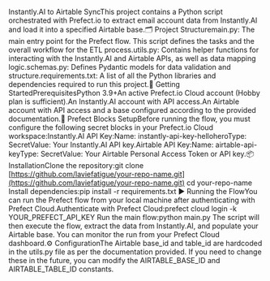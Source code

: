 Instantly.AI to Airtable SyncThis project contains a Python script orchestrated with Prefect.io to extract email account data from Instantly.AI and load it into a specified Airtable base.🗂️ Project Structuremain.py: The main entry point for the Prefect flow. This script defines the tasks and the overall workflow for the ETL process.utils.py: Contains helper functions for interacting with the Instantly.AI and Airtable APIs, as well as data mapping logic.schemas.py: Defines Pydantic models for data validation and structure.requirements.txt: A list of all the Python libraries and dependencies required to run this project.🚀 Getting StartedPrerequisitesPython 3.9+An active Prefect.io Cloud account (Hobby plan is sufficient).An Instantly.AI account with API access.An Airtable account with API access and a base configured according to the provided documentation.🔑 Prefect Blocks SetupBefore running the flow, you must configure the following secret blocks in your Prefect.io Cloud workspace:Instantly.AI API Key:Name: instantly-api-key-helloheroType: SecretValue: Your Instantly.AI API key.Airtable API Key:Name: airtable-api-keyType: SecretValue: Your Airtable Personal Access Token or API key.📦 InstallationClone the repository:git clone [https://github.com/laviefatigue/your-repo-name.git](https://github.com/laviefatigue/your-repo-name.git)
cd your-repo-name
Install dependencies:pip install -r requirements.txt
▶️ Running the FlowYou can run the Prefect flow from your local machine after authenticating with Prefect Cloud.Authenticate with Prefect Cloud:prefect cloud login -k YOUR_PREFECT_API_KEY
Run the main flow:python main.py
The script will then execute the flow, extract the data from Instantly.AI, and populate your Airtable base. You can monitor the run from your Prefect Cloud dashboard.⚙️ ConfigurationThe Airtable base_id and table_id are hardcoded in the utils.py file as per the documentation provided. If you need to change these in the future, you can modify the AIRTABLE_BASE_ID and AIRTABLE_TABLE_ID constants.
